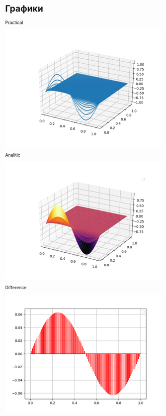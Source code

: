 # Графики
Practical

![](https://github.com/johny322/lab8/blob/master/Practical.png)

Analitic

![](https://github.com/johny322/lab8/blob/master/Analitic.png)

Difference

![](https://github.com/johny322/lab8/blob/master/Difference.png)
